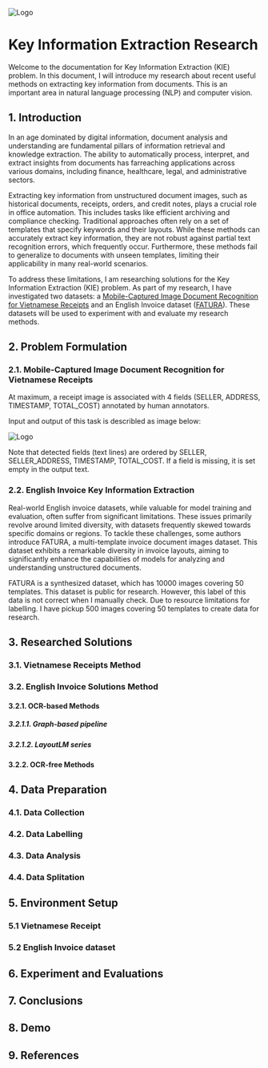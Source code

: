 
![Logo](https://camo.githubusercontent.com/555263d5ba51af334cc6de27b11facd2f1f978729fbee6f1f67ad0078a2f675b/68747470733a2f2f75706c6f61642e77696b696d656469612e6f72672f77696b6970656469612f636f6d6d6f6e732f642f64392f4e6575726f6e642e706e67)
# Key Information Extraction Research

Welcome to the documentation for Key Information Extraction (KIE) problem. In this document, I will introduce my research about recent useful methods on extracting key information from documents. This is an important area in natural language processing (NLP) and computer vision.
## 1. Introduction
In an age dominated by digital information, document analysis and understanding are fundamental pillars of information retrieval and knowledge extraction. The ability to automatically process, interpret, and extract insights from documents has farreaching applications across various domains, including finance, healthcare, legal, and
administrative sectors.

Extracting key information from unstructured document images, such as historical documents, receipts, orders, and credit notes, plays a crucial role in office automation. This includes tasks like efficient archiving and compliance checking. Traditional approaches often rely on a set of templates that specify keywords and their layouts. While these methods can accurately extract key information, they are not robust against partial text recognition errors, which frequently occur. Furthermore, these methods fail to generalize to documents with unseen templates, limiting their applicability in many real-world scenarios.

To address these limitations, I am researching solutions for the Key Information Extraction (KIE) problem. As part of my research, I have investigated two datasets: a [Mobile-Captured Image Document Recognition for Vietnamese Receipts](https://www.rivf2021-mc-ocr.vietnlp.com/) and an English Invoice dataset ([FATURA](https://zenodo.org/records/8261508)). These datasets will be used to experiment with and evaluate my research methods.
## 2. Problem Formulation
### 2.1. Mobile-Captured Image Document Recognition for Vietnamese Receipts

At maximum, a receipt image is associated with 4 fields (SELLER, ADDRESS, TIMESTAMP, TOTAL_COST) annotated by human annotators.

Input and output of this task is describled as image below:


![Logo](https://lh5.googleusercontent.com/2kHHF_OEgqzXSgfPniPzJ7JGaxPWP7RKLDYNq-R07UyQ8VKZryxpFMVzYmqo0bE0AUAmm-RaYImp22P4dKxGNOekCzNjJH9GyuUnZMFR-h583inagvHHAxyAOHwQV7D16w=w1280)

Note that detected fields (text lines) are ordered by SELLER, SELLER_ADDRESS, TIMESTAMP, TOTAL_COST. If a field is missing, it is set empty in the output text.

### 2.2. English Invoice Key Information Extraction

Real-world English invoice datasets, while valuable for model training and evaluation, often suffer from significant limitations. These issues primarily revolve around limited diversity, with datasets frequently skewed towards specific domains or regions. To tackle these challenges, some authors introduce FATURA, a multi-template invoice document images dataset. This dataset exhibits a remarkable diversity in invoice layouts, aiming to significantly enhance the capabilities of models for analyzing and understanding unstructured documents.

FATURA is a synthesized dataset, which has 10000 images covering 50 templates. This dataset is public for research. However, this label of this data is not correct when I manually check. Due to resource limitations for labelling. I have pickup 500 images covering 50 templates to create data for research.





## 3. Researched Solutions
### 3.1. Vietnamese Receipts Method
### 3.2. English Invoice Solutions Method
#### 3.2.1. OCR-based Methods
##### 3.2.1.1. Graph-based pipeline
##### 3.2.1.2. LayoutLM series
#### 3.2.2. OCR-free Methods
## 4. Data Preparation
### 4.1. Data Collection
### 4.2. Data Labelling
### 4.3. Data Analysis
### 4.4. Data Splitation
## 5. Environment Setup
### 5.1 Vietnamese Receipt
### 5.2 English Invoice dataset
## 6. Experiment and Evaluations
## 7. Conclusions
## 8. Demo



## 9. References

